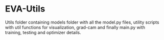# EVA-Utils

Utils folder containing models folder with all the model.py files, utility scripts with util functions for visualization, grad-cam and finally main.py with training, testing and optimizer details. 
